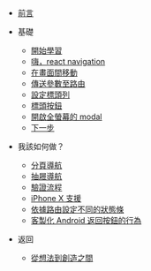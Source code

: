 * [前言](/)

* 基礎
  * [開始學習](/fundamentals/getting_started.md)
  * [嗨，react navigation](/fundamentals/hello_react_navigation.md)
  * [在畫面間移動](/fundamentals/moving_between_screens.md)
  * [傳送參數至路由](/fundamentals/passing_parameters_to_routes.md)
  * [設定標頭列](/fundamentals/configuring_the_header_bar.md)
  * [標頭按鈕](/fundamentals/header_buttons.md)
  * [開啟全螢幕的 modal](/fundamentals/opening_a_full_screen_modal.md)
  * [下一步](/fundamentals/next_steps.md)
* 我該如何做？
  *  [分頁導航](/how_do_i_do/tab_navigation.md)
  *  [抽屜導航](/how_do_i_do/drawer_navigation.md)
  *  [驗證流程](/how_do_i_do/authentication_flows.md)
  *  [iPhone X 支援](/how_do_i_do/iphone_x_support.md)
  *  [依據路由設定不同的狀態條](/how_do_i_do/status_bar.md)
  *  [客製化 Android 返回按鈕的行為](/how_do_i_do/custom_android_back_button_handling.md)
* 返回
  * <a href="https://fromideatocreation.com/">從想法到創造之間</a>
